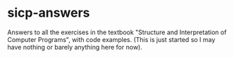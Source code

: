 # sicp-answers
Answers to all the exercises in the textbook "Structure and Interpretation of Computer Programs", with code examples.
(This is just started so I may have nothing or barely anything here for now).
